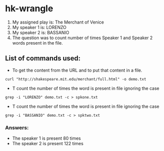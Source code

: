 # hk-wrangle

1. My assigned play is: The Merchant of Venice
1. My speaker 1 is: LORENZO
1. My speaker 2 is: BASSANIO
1. The question was to count number of times Speaker 1 and Speaker 2 words present in the file.

## List of commands used:
- To get the content from the URL and to put that content in a file.
```
curl "http://shakespeare.mit.edu/merchant/full.html" -o demo.txt
```

- T count the number of times the word is present in file ignoring the case
```
grep -i "LORENZO" demo.txt -c > spkone.txt
```

- T count the number of times the word is present in file ignoring the case
```
grep -i "BASSANIO" demo.txt -c > spktwo.txt
```

### Answers:

- The speaker 1 is present 80 times
- The speaker 2 is present 122 times




